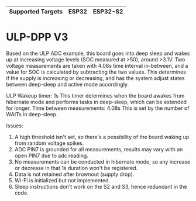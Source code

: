| Supported Targets | ESP32 | ESP32-S2 |
| ----------------- | ----- | -------- |

# ULP-DPP V3

Based on the ULP ADC example, this board goes into deep sleep and wakes up at increasing voltage levels (SOC measured at >50), around >3.1V. Two voltage measurements are taken with 4.08s time interval in-between, and a value for SOC is calculated by subtracting the two values. This determines if the supply is increasing or decreasing, and has the system adjust states between deep-sleep and active mode accordingly.



ULP Wakeup timer: 1s 
This timer determines when the board awakes from hibernate mode and performs tasks in deep-sleep, which can be extended for longer.
Time between measurements: 4.08s
This is set by the number of WAITs in deep-sleep.

Issues:
1. A high threshold isn't set, so there's a possibility of the board waking up from random voltage spikes.
2. ADC PIN7 is grounded for all measurements, results may vary with an open PIN7 due to adc reading.
3. No measurements can be conducted in hibernate mode, so any increase or decrease in that 1s duration won't be registered.
4. Data is not retained after brownout (supply drop).
5. Wi-Fi is initialized but not implemented.
6. Sleep instructions don't work on the S2 and S3, hence redundant in the code.

